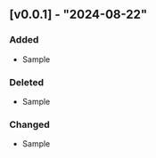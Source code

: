 ## [v0.0.1] - "2024-08-22"
### Added
- Sample
### Deleted
- Sample
### Changed
- Sample

[0.0.1]: https://github.com/NequiTI/coDelfosGestionFraude_friLogsConsultasAgentes_GL/releases/tag/0.0.1
